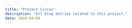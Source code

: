 ```yaml
---
title: "Project Circus"
description: "All blog entries related to this project."
date: 2024-04-09
---
```

